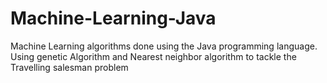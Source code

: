 # Machine-Learning-Java
Machine Learning algorithms done using the Java programming language.
Using genetic Algorithm and Nearest neighbor algorithm to tackle the Travelling salesman problem
